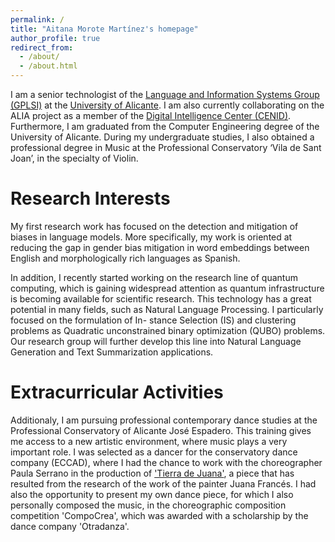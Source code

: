 ```yaml
---
permalink: /
title: "Aitana Morote Martínez's homepage"
author_profile: true
redirect_from: 
  - /about/
  - /about.html
---
```


I am a senior technologist of the [Language and Information Systems Group (GPLSI)](https://gplsi.dlsi.ua.es/en/home/) at the [University of Alicante](https://www.ua.es/). I am also currently collaborating on the ALIA project as a member of the [Digital Intelligence Center (CENID)](https://cenid.es/).
Furthermore, I am graduated from the Computer Engineering degree of the University of Alicante. During my undergraduate studies, I also obtained a professional degree in Music at the Professional Conservatory ‘Vila de Sant Joan’, in the specialty of Violin. 


Research Interests
======
My first research work has focused on the detection and mitigation of biases in language models. More specifically, my work is oriented at reducing the gap in gender bias mitigation in word embeddings between English and morphologically rich languages as Spanish.

In addition, I recently started working on the research line of quantum computing, which is gaining widespread attention as quantum infrastructure is becoming available for scientific research. This technology has a great potential in many fields, such as Natural Language Processing. I particularly focused on the formulation of In- stance Selection (IS) and clustering problems as Quadratic unconstrained binary optimization (QUBO) problems. Our research group will further develop this line into Natural Language Generation and Text Summarization applications.

Extracurricular Activities
======
Additionaly, I am pursuing professional contemporary dance studies at the Professional Conservatory of Alicante José Espadero. This training gives me access to a new artistic environment, where music plays a very important role. I was selected as a dancer for the conservatory dance company (ECCAD), where I had the chance to work with the choreographer Paula Serrano in the production of ['Tierra de Juana'](https://www.teatroprincipaldealicante.com/obra/tierra-de-juana/), a piece that has resulted from the research of the work of the painter Juana Francés. I had also the opportunity to present my own dance piece, for which I also personally composed the music, in the choreographic composition competition 'CompoCrea', which was awarded with a scholarship by the dance company 'Otradanza'.

